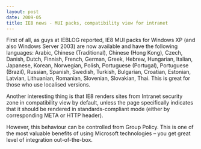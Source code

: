 ```yaml
---
layout: post
date: 2009-05
title: IE8 news - MUI packs, compatibility view for intranet
---
```


First of all, as guys at IEBLOG reported, IE8 MUI packs for Windows XP (and also Windows Server 2003) are now available and have the following languages: Arabic, Chinese (Traditional), Chinese (Hong Kong), Czech, Danish, Dutch, Finnish, French, German, Greek, Hebrew, Hungarian, Italian, Japanese, Korean, Norwegian, Polish, Portuguese (Portugal), Portuguese (Brazil), Russian, Spanish, Swedish, Turkish, Bulgarian, Croatian, Estonian, Latvian, Lithuanian, Romanian, Slovenian, Slovakian, Thai. This is great for those who use localised versions.

Another interesting thing is that IE8 renders sites from Intranet security zone in compatibility view by default, unless the page specifically indicates that it should be rendered in standards-compliant mode (either by corresponding META or HTTP header). 

However, this behaviour can be controlled from Group Policy. This is one of the most valuable benefits of using Microsoft technologies – you get great level of
integration out-of-the-box.